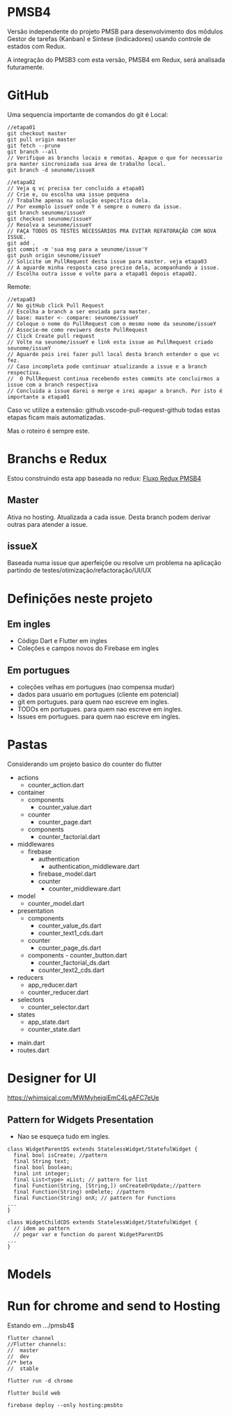 # PMSB4

Versão independente do projeto PMSB para desenvolvimento dos môdulos Gestor de tarefas (Kanban) e Sintese (indicadores) usando controle de estados com Redux.

A integração do PMSB3 com esta versão, PMSB4 em Redux, será analisada futuramente.

# GitHub
Uma sequencia importante de comandos do git é
Local:
~~~
//etapa01
git checkout master
git pull origin master
git fetch --prune
git branch --all
// Verifique as branchs locais e remotas. Apague o que for necessario pra manter sincronizada sua área de trabalho local.
git branch -d seunome/issueX
~~~
~~~
//etapa02
// Veja q vc precisa ter concluido a etapa01
// Crie e, ou escolha uma issue pequena
// Trabalhe apenas na solução especifica dela. 
// Por exemplo issueY onde Y é sempre o numero da issue.
git branch seunome/issueY
git checkout seunome/issueY
// Resolva a seunome/issueY
// FAÇA TODOS OS TESTES NECESSÁRIOS PRA EVITAR REFATORAÇÃO COM NOVA ISSUE.
git add .
git commit -m 'sua msg para a seunome/issue'Y
git push origin seunome/issueY
// Solicite um PullRequest desta issue para master. veja etapa03
// A aguarde minha resposta caso precise dela, acompanhando a issue.
// Escolha outra issue e volte para a etapa01 depois etapa02. 
~~~
Remote:
~~~
//etapa03
// No gitHub click Pull Request
// Escolha a branch a ser enviada para master.
// base: master <- compare: seunome/issueY
// Coloque o nome do PullRequest com o mesmo nome da seunome/issueY
// Associe-me como reviwers deste PullRequest
// Click Create pull request
// Volte na seunome/issueY e link esta issue ao PullRequest criado seunome/issueY
// Aguarde pois irei fazer pull local desta branch entender o que vc fez.
// Caso incompleta pode continuar atualizando a issue e a branch respectiva.
//  O PullRequest continua recebendo estes commits ate concluirmos a issue com a branch respectiva
// Concluida a issue darei o merge e irei apagar a branch. Por isto é importante a etapa01
~~~

Caso vc utilize a extensão: github.vscode-pull-request-github
 todas estas etapas ficam mais automatizadas.

Mas o roteiro é sempre este.


# Branchs e Redux

Estou construindo esta app baseada no redux: [Fluxo Redux PMSB4](https://docs.google.com/drawings/d/177q-Ot3TkkmkMSeiArFg5LUSyGv8G18X30OyE8jtftg/edit?usp=sharing)

## Master
Ativa no hosting. Atualizada a cada issue.
Desta branch podem derivar outras para atender a issue.

## issueX
Baseada numa issue que aperfeiçõe ou resolve um problema na aplicação partindo de testes/otimização/refactoração/UI/UX 

# Definições neste projeto

## Em ingles
* Código Dart e Flutter em ingles
* Coleções e campos novos do Firebase em ingles

## Em portugues
* coleções velhas em portugues (nao compensa mudar)
* dados para usuario em portugues (cliente em potencial)
* git em portugues. para quem nao escreve em ingles.
* TODOs em portugues. para quem nao escreve em ingles.
* Issues em portugues. para quem nao escreve em ingles.

# Pastas
Considerando um projeto basico do counter do flutter

+ actions
	- counter_action.dart
+ container
	+ components
		- counter_value.dart
	+ counter
		- counter_page.dart
    + components
      - counter_factorial.dart
+ middlewares
	+ firebase
		+ authentication
			- authentication_middleware.dart
		- firebase_model.dart
		+ counter
			- counter_middleware.dart
+ model
	- counter_model.dart
+ presentation
	+ components
		- counter_value_ds.dart
		- counter_text1_cds.dart
	+ counter
		- counter_page_ds.dart
    + components
			- counter_button.dart
      - counter_factorial_ds.dart
      - counter_text2_cds.dart
+ reducers
	- app_reducer.dart
	- counter_reducer.dart
+ selectors
	- counter_selector.dart
+ states
	- app_state.dart
	- counter_state.dart
- main.dart
- routes.dart

# Designer for UI

https://whimsical.com/MWMyhejqiEmC4LgAFC7eUe

## Pattern for Widgets Presentation
* Nao se esqueça tudo em ingles.
~~~
class WidgetParentDS extends StatelessWidget/StatefulWidget {
  final bool isCreate; //pattern
  final String text;
  final bool boolean;
  final int integer;
  final List<type> xList; // pattern for list
  final Function(String, [String,]) onCreateOrUpdate;//pattern
  final Function(String) onDelete; //pattern
  final Function(String) onX; // pattern for Functions
...
}

class WidgetChildCDS extends StatelessWidget/StatefulWidget {
  // idem ao pattern
  // pegar var e function do parent WidgetParentDS
...
}
~~~

# Models

# Run for chrome and send to Hosting
Estando em .../pmsb4$ 
~~~
flutter channel
//Flutter channels:
//  master
//  dev
//* beta
//  stable

flutter run -d chrome

flutter build web

firebase deploy --only hosting:pmsbto
~~~